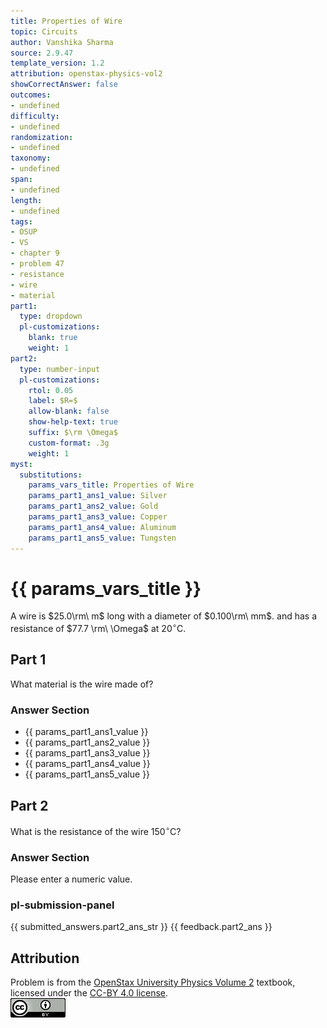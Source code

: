 ```yaml
---
title: Properties of Wire
topic: Circuits
author: Vanshika Sharma
source: 2.9.47
template_version: 1.2
attribution: openstax-physics-vol2
showCorrectAnswer: false
outcomes:
- undefined
difficulty:
- undefined
randomization:
- undefined
taxonomy:
- undefined
span:
- undefined
length:
- undefined
tags:
- OSUP
- VS
- chapter 9
- problem 47
- resistance
- wire
- material
part1:
  type: dropdown
  pl-customizations:
    blank: true
    weight: 1
part2:
  type: number-input
  pl-customizations:
    rtol: 0.05
    label: $R=$
    allow-blank: false
    show-help-text: true
    suffix: $\rm \Omega$
    custom-format: .3g
    weight: 1
myst:
  substitutions:
    params_vars_title: Properties of Wire
    params_part1_ans1_value: Silver
    params_part1_ans2_value: Gold
    params_part1_ans3_value: Copper
    params_part1_ans4_value: Aluminum
    params_part1_ans5_value: Tungsten
---
```

# {{ params_vars_title }}
A wire is $25.0\rm\ m$ long with a diameter of $0.100\rm\ mm$. and has a resistance of $77.7 \rm\ \Omega$ at $20 ^\circ \textrm{C}$.

## Part 1

What material is the wire made of?

### Answer Section

- {{ params_part1_ans1_value }}
- {{ params_part1_ans2_value }}
- {{ params_part1_ans3_value }}
- {{ params_part1_ans4_value }}
- {{ params_part1_ans5_value }}

## Part 2

What is the resistance of the wire $150 ^\circ \textrm{C}$?

### Answer Section

Please enter a numeric value.

### pl-submission-panel

{{ submitted_answers.part2_ans_str }}
{{ feedback.part2_ans }}

## Attribution

Problem is from the [OpenStax University Physics Volume 2](https://openstax.org/details/books/university-physics-volume-2) textbook, licensed under the [CC-BY 4.0 license](https://creativecommons.org/licenses/by/4.0/).<br>![Image representing the Creative Commons 4.0 BY license.](https://raw.githubusercontent.com/firasm/bits/master/by.png)